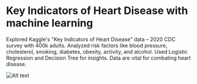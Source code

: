 # Key Indicators of Heart Disease with machine learning
Explored Kaggle's "Key Indicators of Heart Disease" data – 2020 CDC survey with 400k adults. Analyzed risk factors like blood pressure, cholesterol, smoking, diabetes, obesity, activity, and alcohol. Used Logistic Regression and Decision Tree for insights. Data are vital for combating heart disease.

![Alt text](https://github.com/RaffaelloCroci/Key-Indicators-of-Heart-Disease-wtih-machine-learning/blob/main/Exploring%20heart%20%20deseases.png?raw=true)
